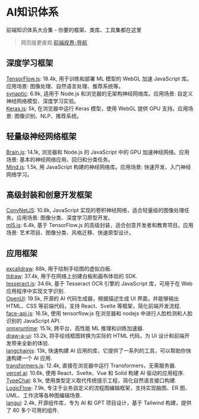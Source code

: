 # AI知识体系
前端知识体系大合集 - 你要的框架、类库、工具集都在这里

> 网页版更直观:[前端视界-导航](https://www.fe-vision.cn/nav)

## 深度学习框架
[TensorFlow.js](https://github.com/tensorflow/tfjs): 18.4k, 用于训练和部署 ML 模型的 WebGL 加速 JavaScript 库。应用场景: 图像处理、自然语言处理、推荐系统等。     
[synaptic](https://github.com/cazala/synaptic): 6.9k, 适用于 Node.js 和浏览器的无架构神经网络库。应用场景: 自定义神经网络模型、深度学习实验。      
[Keras.js](https://github.com/transcranial/keras-js): 5k, 在浏览器中运行 Keras 模型，使用 WebGL 提供 GPU 支持。应用场景: 图像识别、NLP、推荐系统。

## 轻量级神经网络框架
[Brain.js](https://github.com/BrainJS/brain.js): 14.1k, 浏览器和 Node.js 的 JavaScript 中的 GPU 加速神经网络。应用场景: 基本的神经网络应用、回归和分类任务。     
[Mind.js](https://github.com/stevenmiller888/mind): 1.5k, 用 JavaScript 构建的神经网络库。应用场景: 快速开发、入门神经网络学习。

## 高级封装和创意开发框架
[ConvNetJS](https://github.com/karpathy/convnetjs): 10.8k, JavaScript 实现的卷积神经网络，适合轻量级的图像处理任务。应用场景: 图像分类、深度学习原型开发。     
[ml5.js](https://github.com/ml5js/ml5-library): 6.4k, 基于 TensorFlow.js 的高级封装，适合创意开发者和教育项目。应用场景: 艺术项目、图像分类、风格迁移、快速原型设计。

## 应用框架
[excalidraw](https://github.com/excalidraw/excalidraw): 88k, 用于绘制手绘图的虚拟白板.     
[tldraw](https://github.com/tldraw/tldraw): 37.4k, 用于在网络上创建白板和画布体验的 SDK.     
[tesseract.js](https://github.com/naptha/tesseract.js): 34.6k, 基于 Tesseract OCR 引擎的 JavaScript 库，可用于在 Web 应用程序中实现文字识别.     
[OpenUI](https://github.com/wandb/openui): 19.5k, 开源的 AI 代码生成器，根据描述生成 UI 界面，并能够输出 HTML、CSS 等前端代码，支持 React、Svelte 等框架，简化前端开发流程.     
[face-api.js](https://github.com/justadudewhohacks/face-api.js): 16.5k, 使用 tensorflow.js 在浏览器和 nodejs 中进行人脸检测和人脸识别的 JavaScript API.     
[onnxruntime](https://github.com/microsoft/onnxruntime): 15.1k, 跨平台、高性能 ML 推理和训练加速器.     
[draw-a-ui](https://github.com/SawyerHood/draw-a-ui): 13.2k, 将手绘线框图转换为实际的 HTML 代码，为 UI 设计和前端开发带来全新的体验.     
[langchainjs](https://github.com/langchain-ai/langchainjs): 13k, 快速构建 AI 应用的库，它提供了一系列的工具，可以帮助你快速构建一个 AI 应用.     
[transformers.js](https://github.com/huggingface/transformers.js): 12.4k, 直接在浏览器中运行 Transformers，无需服务器.     
[vercel ai](https://github.com/vercel/ai): 10.6k, 使用 React、Svelte、Vue 和 Solid 构建 AI 驱动的应用程序.     
[TypeChat](https://github.com/microsoft/TypeChat): 8.1k, 使用类型定义取代传统提示工程，简化自然语言接口构建.     
[LogicFlow](https://github.com/didi/LogicFlow): 7.9k, 专注于业务自定义的流程图编辑框架，支持实现脑图、ER 图、UML、工作流等各种图编辑场景.     
[langui](https://github.com/LangbaseInc/langui): 2.4k, 开源组件库，专为 AI 和 GPT 项目设计，基于 Tailwind 构建，提供了 60 多个可用的组件.
